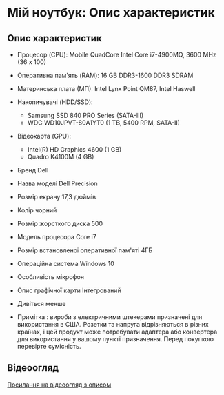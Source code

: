 # Мій ноутбук: Опис характеристик

## Опис характеристик
- Процесор (CPU): Mobile QuadCore Intel Core i7-4900MQ, 3600 MHz (36 x 100)
- Оперативна пам'ять (RAM): 16 GB DDR3-1600 DDR3 SDRAM
- Материнська плата (МП): Intel Lynx Point QM87, Intel Haswell
- Накопичувачі (HDD/SSD):
  - Samsung SSD 840 PRO Series (SATA-III)
  - WDC WD10JPVT-80A1YT0 (1 TB, 5400 RPM, SATA-II)
- Відеокарта (GPU):
  - Intel(R) HD Graphics 4600 (1 GB)
  - Quadro K4100M (4 GB)

 - Бренд	Dell
 - Назва моделі	Dell Precision
 - Розмір екрану	17,3 дюймів
 - Колір	чорний
 - Розмір жорсткого диска	500
 - Модель процесора	Core i7
 - Розмір встановленої оперативної пам'яті	4ГБ
 - Операційна система	Windows 10
 - Особливість	мікрофон
 - Опис графічної карти	Інтегрований
 - Дивіться менше
 - Примітка : вироби з електричними штекерами призначені для використання в США. Розетки та напруга відрізняються в різних країнах, і цей продукт може потребувати адаптера або конвертера для використання у вашому пункті призначення. Перед покупкою перевірте сумісність.
## Відеоогляд
[Посилання на відеоогляд з описом](https://youtu.be/MvYyPmF05BA?si=Ei5cqRTS7d6eWCx4)
